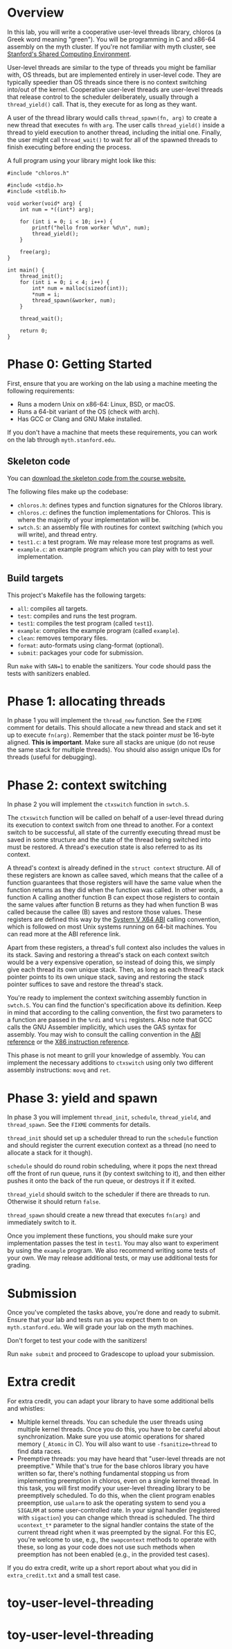 # Overview

In this lab, you will write a cooperative user-level threads library, chloros
(a Greek word meaning "green"). You will be programming in C and x86-64
assembly on the myth cluster. If you're not familiar with myth cluster, see
[Stanford's Shared Computing
Environment](https://uit.stanford.edu/service/sharedcomputing).

User-level threads are similar to the type of threads you might be familiar
with, OS threads, but are implemented entirely in user-level code. They are
typically speedier than OS threads since there is no context switching into/out
of the kernel. Cooperative user-level threads are user-level threads that
release control to the scheduler deliberately, usually through a
`thread_yield()` call. That is, they execute for as long as they want.

A user of the thread library would calls `thread_spawn(fn, arg)` to create a
new thread that executes `fn` with `arg`. The user calls `thread_yield()`
inside a thread to yield execution to another thread, including the initial
one. Finally, the user might call `thread_wait()` to wait for all of the
spawned threads to finish executing before ending the process.

A full program using your library might look like this:

```
#include "chloros.h"

#include <stdio.h>
#include <stdlib.h>

void worker(void* arg) {
    int num = *((int*) arg);

    for (int i = 0; i < 10; i++) {
        printf("hello from worker %d\n", num);
        thread_yield();
    }

    free(arg);
}

int main() {
    thread_init();
    for (int i = 0; i < 4; i++) {
        int* num = malloc(sizeof(int));
        *num = i;
        thread_spawn(&worker, num);
    }

    thread_wait();

    return 0;
}
```

# Phase 0: Getting Started

First, ensure that you are working on the lab using a machine meeting the
following requirements:

* Runs a modern Unix on x86-64: Linux, BSD, or macOS.
* Runs a 64-bit variant of the OS (check with arch).
* Has GCC or Clang and GNU Make installed.

If you don't have a machine that meets these requirements, you can work on the
lab through `myth.stanford.edu`.

## Skeleton code

You can [download the skeleton code from the course
website.](https://cs240.stanford.edu/labs/lab1-skeleton.zip)

The following files make up the codebase:

* `chloros.h`: defines types and function signatures for the Chloros library.
* `chloros.c`: defines the function implementations for Chloros. This is where
  the majority of your implementation will be.
* `swtch.S`: an assembly file with routines for context switching (which you
  will write), and thread entry.
* `test1.c`: a test program. We may release more test programs as well.
* `example.c`: an example program which you can play with to test your
  implementation.

## Build targets

This project's Makefile has the following targets:

* `all`: compiles all targets.
* `test`: compiles and runs the test program.
* `test1`: compiles the test program (called `test1`).
* `example`: compiles the example program (called `example`).
* `clean`: removes temporary files.
* `format`: auto-formats using clang-format (optional).
* `submit`: packages your code for submission.

Run `make` with `SAN=1` to enable the sanitizers. Your code should pass the
tests with sanitizers enabled.

# Phase 1: allocating threads

In phase 1 you will implement the `thread_new` function. See the `FIXME`
comment for details. This should allocate a new thread and stack and set it up
to execute `fn(arg)`. Remember that the stack pointer *must* be 16-byte
aligned. **This is important**. Make sure all stacks are unique (do not reuse
the same stack for multiple threads). You should also assign unique IDs for
threads (useful for debugging).

# Phase 2: context switching

In phase 2 you will implement the `ctxswitch` function in `swtch.S`.

The `ctxswitch` function will be called on behalf of a user-level thread during
its execution to context switch from one thread to another. For a context
switch to be successful, all state of the currently executing thread must be
saved in some structure and the state of the thread being switched into must be
restored. A thread's execution state is also referred to as its context.

A thread's context is already defined in the `struct context` structure. All of
these registers are known as callee saved, which means that the callee of a
function guarantees that those registers will have the same value when the
function returns as they did when the function was called. In other words, a
function A calling another function B can expect those registers to contain the
same values after function B returns as they had when function B was called
because the callee (B) saves and restore those values. These registers are
defined this way by the [System V X64
ABI](https://software.intel.com/sites/default/files/article/402129/mpx-linux64-abi.pdf)
calling convention, which is followed on most Unix systems running on 64-bit
machines. You can read more at the ABI reference link.

Apart from these registers, a thread's full context also includes the values in
its stack. Saving and restoring a thread's stack on each context switch would
be a very expensive operation, so instead of doing this, we simply give each
thread its own unique stack. Then, as long as each thread's stack pointer
points to its own unique stack, saving and restoring the stack pointer suffices
to save and restore the thread's stack.

You're ready to implement the context switching assembly function in
`swtch.S`. You can find the function's specification above its
definition. Keep in mind that according to the calling convention, the first
two parameters to a function are passed in the `%rdi` and `%rsi` registers. Also
note that GCC calls the GNU Assembler implicitly, which uses the GAS syntax for
assembly. You may wish to consult the calling convention in the [ABI
reference](https://software.intel.com/sites/default/files/article/402129/mpx-linux64-abi.pdf)
or the [X86 instruction reference](https://en.wikibooks.org/wiki/X86_Assembly).

This phase is not meant to grill your knowledge of assembly. You can implement
the necessary additions to `ctxswitch` using only two different assembly
instructions: `movq` and `ret`.

# Phase 3: yield and spawn

In phase 3 you will implement `thread_init`, `schedule`, `thread_yield`,
and `thread_spawn`. See the `FIXME` comments for details.

`thread_init` should set up a scheduler thread to run the `schedule` function
and should register the current execution context as a thread (no need to
allocate a stack for it though).

`schedule` should do round robin scheduling, where it pops the next thread off
the front of run queue, runs it (by context switching to it), and then either
pushes it onto the back of the run queue, or destroys it if it exited.

`thread_yield` should switch to the scheduler if there are threads to run.
Otherwise it should return `false`.

`thread_spawn` should create a new thread that executes `fn(arg)` and
immediately switch to it.

Once you implement these functions, you should make sure your implementation
passes the test in `test1`. You may also want to experiment by using the
`example` program. We also recommend writing some tests of your own. We may
release additional tests, or may use additional tests for grading.

# Submission

Once you've completed the tasks above, you're done and ready to submit. Ensure
that your lab and tests run as you expect them to on `myth.stanford.edu`. We
will grade your lab on the myth machines.

Don't forget to test your code with the sanitizers!

Run `make submit` and proceed to Gradescope to upload your submission.

# Extra credit

For extra credit, you can adapt your library to have some additional bells and
whistles:

* Multiple kernel threads. You can schedule the user threads using multiple
  kernel threads. Once you do this, you have to be careful about
  synchronization. Make sure you use atomic operations for shared memory
  (`_Atomic` in C). You will also want to use `-fsanitize=thread` to find data
  races.
* Preemptive threads: you may have heard that "user-level threads are not
  preemptive." While that's true for the base chloros library you have written
  so far, there's nothing fundamental stopping us from implementing preemption
  in chloros, even on a single kernel thread. In this task, you will first
  modify your user-level threading library to be preemptively scheduled. To do
  this, when the client program enables preemption, use `ualarm` to ask the
  operating system to send you a `SIGALRM` at some user-controlled rate. In your
  signal handler (registered with `sigaction`) you can change which thread is
  scheduled. The third `ucontext_t*` parameter to the signal handler contains the
  state of the current thread right when it was preempted by the signal. For
  this EC, you're welcome to use, e.g., the `swapcontext` methods to operate with
  these, so long as your code does not use such methods when preemption has not
  been enabled (e.g., in the provided test cases). 

If you do extra credit, write up a short report about what you did in
`extra_credit.txt` and a small test case.
# toy-user-level-threading
# toy-user-level-threading
